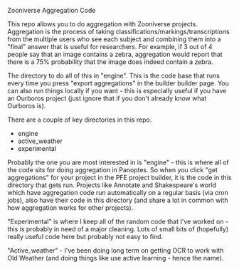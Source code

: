 Zooniverse Aggregation Code

This repo allows you to do aggregation with Zooniverse projects. Aggregation is the process of taking classifications/markings/transcriptions from the multiple users who see each subject and combining them into a "final" answer that is useful for researchers. 
For example, if 3 out of 4 people say that an image contains a zebra, aggregation would report that there is a 75% probability that the image does indeed contain a zebra.

The directory to do all of this in "engine". This is the code base that runs every time you press "export aggregations" in the builder builder page. You can also run things locally if you want - this is especially useful if you have an Ourboros project (just ignore that if you don't already know what Ourboros is).



There are a couple of key directories in this repo. 
- engine
- active_weather
- experimental

Probably the one you are most interested in is "engine" - this is where all of the code sits for doing aggregation in Panoptes. So when you click "get aggregations" for your project in the PFE project builder, it is the code in this directory that gets run. Projects like Annotate and Shakespeare's world which have aggregation code run automatically on a regular basis (via cron jobs), also have their code in this directory (and share a lot in common with how aggregation works for other projects).

"Experimental" is where I keep all of the random code that I've worked on - this is probably in need of a major cleaning. Lots of small bits of (hopefully) really useful code here but probably not easy to find.

"Active_weather" - I've been doing long term on getting OCR to work with Old Weather (and doing things like use active learning - hence the name). 
